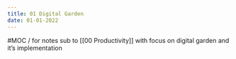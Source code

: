 ```yaml
---
title: 01 Digital Garden
date: 01-01-2022
---
```


#MOC / for notes sub to [[00 Productivity]] with focus on digital garden and it’s implementation